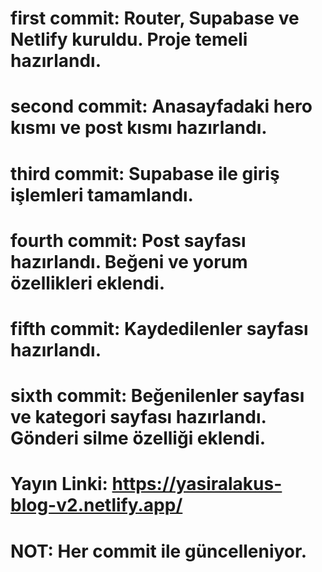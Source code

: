 # first commit: Router, Supabase ve Netlify kuruldu. Proje temeli hazırlandı.
# second commit: Anasayfadaki hero kısmı ve post kısmı hazırlandı.
# third commit: Supabase ile giriş işlemleri tamamlandı.
# fourth commit: Post sayfası hazırlandı. Beğeni ve yorum özellikleri eklendi.
# fifth commit: Kaydedilenler sayfası hazırlandı.
# sixth commit: Beğenilenler sayfası ve kategori sayfası hazırlandı. Gönderi silme özelliği eklendi.

# Yayın Linki: https://yasiralakus-blog-v2.netlify.app/
# NOT: Her commit ile güncelleniyor.